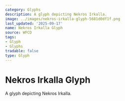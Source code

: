 ```yaml
---
category: Glyphs
description: A glyph depicting Nekros Irkalla.
image: ../images/nekros-irkalla-glyph-5681d0df1f.png
last_updated: '2025-09-17'
name: Nekros Irkalla Glyph
source: WFCD
tags:
- Glyph
- Glyphs
tradable: false
type: Glyph
---
```


# Nekros Irkalla Glyph

A glyph depicting Nekros Irkalla.

